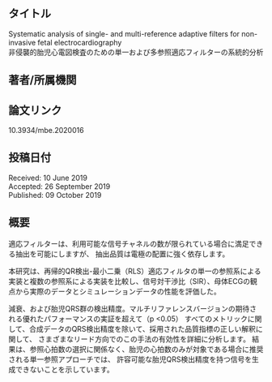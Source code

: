 ## タイトル
Systematic analysis of single- and multi-reference adaptive filters for non-invasive fetal electrocardiography  
非侵襲的胎児心電図検査のための単一および多参照適応フィルターの系統的分析

## 著者/所属機関

## 論文リンク
10.3934/mbe.2020016

## 投稿日付
Received: 10 June 2019  
Accepted: 26 September 2019  
Published: 09 October 2019

## 概要
適応フィルターは、利用可能な信号チャネルの数が限られている場合に満足できる抽出を可能にしますが、
抽出品質は電極の配置に強く依存します。

本研究は、再帰的QR検出-最小二乗（RLS）適応フィルタの単一の参照系による実装と複数の参照系による実装を比較し、信号対干渉比（SIR）、母体ECGの観点から実際のデータとシミュレーションデータの性能を評価した。

減衰、および胎児QRS群の検出精度。マルチリファレンスバージョンの期待される優れたパフォーマンスの実証を超えて（p <0.05）
すべてのメトリックに関して、合成データのQRS検出精度を除いて、採用された品質指標の正しい解釈に関して、
さまざまなリード方向でのこの手法の有効性を詳細に分析します。
結果は、参照心拍数の選択に関係なく、胎児の心拍数のみが対象である場合に推奨される単一参照アプローチでは、
許容可能な胎児QRS検出精度を持つ信号を生成できないことを示しています。
